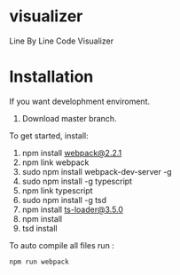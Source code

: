 
# visualizer
Line By Line Code Visualizer

# Installation
If you want develophment enviroment. 

1. Download master branch.

To get started, install:

1. npm install webpack@2.2.1
2. npm link webpack
3. sudo npm install webpack-dev-server -g
4. sudo npm install -g typescript
5. npm link typescript
6. sudo npm install -g tsd
7. npm install ts-loader@3.5.0 
8. npm install
9. tsd install


To auto compile all files run :

<code>npm run webpack</code>
